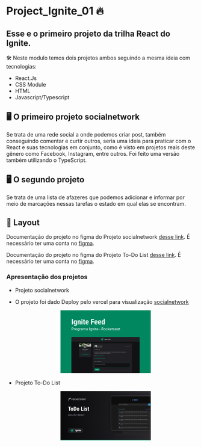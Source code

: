 # Project_Ignite_01 🔥

## Esse e o primeiro projeto da trilha React do Ignite.

🛠 Neste modulo temos dois projetos ambos seguindo a mesma ideia com tecnologias:

-  React.Js
-  CSS Module
-  HTML
-  Javascript/Typescript

## 🖥 O primeiro projeto socialnetwork
Se trata de uma rede social a onde podemos criar post, também conseguindo comentar e curtir outros, seria uma ideia para praticar com o React e suas tecnologias em conjunto, como é visto em projetos reais deste gênero como Facebook, Instagram, entre outros. Foi feito uma versão também utilizando o TypeScript.

## 🖥 O segundo projeto
Se trata de uma lista de afazeres que podemos adicionar e informar por meio de marcações nessas tarefas o estado em qual elas se encontram.

## 🎨 Layout
Documentação do projeto no figma do Projeto socialnetwork [desse link](https://www.figma.com/file/pyr2OLdYRqOrz4fOJ1Zkqw/Ignite-Feed-(Community)?type=design&node-id=0-1&mode=design&t=EKC9osWEkPnk6ya5-0). É necessário ter uma conta no [figma](https://www.figma.com).

Documentação do projeto no figma do Projeto To-Do List [desse link](https://www.figma.com/file/FlcorZGchCcgnRRQG8RvXv/ToDo-List-%E2%80%A2-Desafio-React-(Copy)?type=design&node-id=56-96&mode=design&t=KZB4WCkvFhgoNvp3-0). É necessário ter uma conta no [figma](https://www.figma.com).

### Apresentação dos projetos
- Projeto socialnetwork
- O projeto foi dado Deploy pelo vercel para visualização [socialnetwork](https://project-ignite-01.vercel.app/#)
  
  <p align= "center">
  <img src="https://github.com/JonatasAS/assets/blob/main/socialnetowrk.png" alt="Demonstração do projeto" width="50%" />
  </p>
 

- Projeto To-Do List
   <p align= "center">
  <img src="https://github.com/JonatasAS/assets/blob/main/ToDoListIgnite.png" alt="Demonstração do projeto" width="50%" />
  </p>
